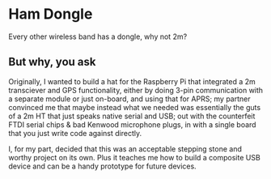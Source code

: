 # Ham Dongle

Every other wireless band has a dongle, why not 2m?

## But why, you ask

Originally, I wanted to build a hat for the Raspberry Pi that integrated a 2m
transciever and GPS functionality, either by doing 3-pin communication with a
separate module or just on-board, and using that for APRS; my partner convinced
me that maybe instead what we needed was essentially the guts of a 2m HT that
just speaks native serial and USB; out with the counterfeit FTDI serial chips &
bad Kenwood microphone plugs, in with a single board that you just write code
against directly.

I, for my part, decided that this was an acceptable stepping stone and worthy
project on its own. Plus it teaches me how to build a composite USB device and
can be a handy prototype for future devices.
